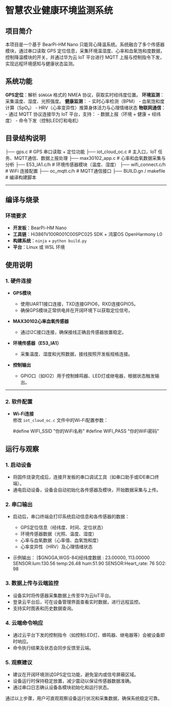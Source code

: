 # 智慧农业健康环境监测系统

##  项目简介

本项目是一个基于 BearPi-HM Nano 只能背心降温系统。系统融合了多个传感器模块，通过串口读取 GPS 定位信息，采集环境温湿度、心率和血氧饱和度数据，控制降温模块的开关，并通过华为云 IoT 平台进行 MQTT 上报与控制指令下发，实现远程环境感知与健康状态监测。

##  系统功能

  **GPS定位**：解析 `$GNGGA` 格式的 NMEA 协议，获取实时经纬度位置。
  **环境监测**：采集温度、湿度、光照强度。
  **健康监测**：
       - 实时心率检测（BPM）
       - 血氧饱和度计算（SpO₂）
       - HRV（心率变异性）推算身体活力与心理情绪状态
  **物联网通信**：
       - 通过 MQTT 协议连接华为 IoT 平台，支持：
       - 数据上报（环境 + 健康 + 经纬度）
       - 命令下发（控制LED灯和电机）

##  目录结构说明
├── gps.c # GPS 串口读取 + 定位功能
├── iot_cloud_oc.c # 主入口，IoT 任务、MQTT通信、数据上报处理
├── max30102_app.c # 心率和血氧数据采集与分析
├── E53_IA1.c/h # 环境传感器模块（温度、湿度）
├── wifi_connect.c/h # WiFi 连接配置
├── oc_mqtt.c/h # MQTT通信接口
├── BUILD.gn / makefile # 编译构建脚本


---

##  编译与烧录

### 环境要求

-  **开发板**：BearPi-HM Nano
-  **工具链**：Hi3861V100R001C00SPC025 SDK + 鸿蒙OS OpenHarmony L0
-  **构建系统**：`ninja` + `python build.py`
-  **平台**：Linux 或 WSL 环境

## 使用说明

### 1. 硬件连接

- **GPS模块**  
  - 使用UART1接口连接，TXD连接GPIO6，RXD连接GPIO5。  
  - 确保GPS模块正常供电并在开阔环境下以获取定位信号。

- **MAX30102心率血氧传感器**  
  - 通过I2C接口连接，确保接线正确且传感器放置稳定。

- **环境传感器（E53_IA1）**  
  - 采集温度、湿度和光照数据，接线按照开发板规格连接。

- **控制输出**  
  - GPIO口（如IO2）用于控制蜂鸣器、LED灯或继电器，根据状态触发输出。

---

### 2. 软件配置

- **Wi-Fi连接**  
  修改 `iot_cloud_oc.c` 文件中的Wi-Fi配置参数：

  #define WIFI_SSID "你的WiFi名称"
  #define WIFI_PASS "你的WiFi密码"

## 运行与观察

### 1. 启动设备

- 将固件烧录完成后，连接开发板的串口调试工具（如串口助手或IDE串口终端）。  
- 通电启动设备，设备会自动初始化各传感器及模块，开始数据采集与上传。

### 2. 串口输出

- 启动后，串口终端会打印系统启动信息和各传感器的数据：  
  - GPS定位信息（经纬度、时间、定位状态）  
  - 环境传感器数据（光照、温度、湿度）  
  - 心率与血氧数据（心率值、血氧饱和度）  
  - 心率变异性（HRV）及心理情绪状态

- 示例输出：
[$GNGGA,WGS-84]经纬度数据 : 23.00000, 113.00000
SENSOR:lum:130.56 temp:26.48 hum:51.90
SENSOR:Heart_rate: 76
SO2: 98


### 3. 数据上传与云端监控

- 设备实时将传感器采集数据上传至华为云IoT平台。  
- 登录云平台后，可在设备管理界面查看实时数据，进行远程监控。  
- 支持实时图表和历史数据查询。

### 4. 云端命令响应

- 通过云平台下发的控制指令（如控制LED灯、蜂鸣器、继电器等）会被设备即时响应。  
- 命令执行结果及状态会同步反馈至云端。

### 5. 观察建议

- 建议在开阔环境测试GPS定位功能，避免室内或信号屏蔽区域。  
- 设备运行时保持稳定放置，减少震动以保证传感器数据准确。  
- 通过串口日志确认设备各模块初始化和运行状态。


通过以上步骤，用户可直观观察设备运行状况和采集数据，确保系统稳定可靠。


